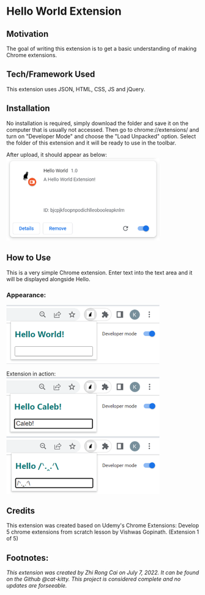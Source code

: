 # Hello World Extension

## Motivation
The goal of writing this extension is to get a basic understanding of making Chrome extensions.

## Tech/Framework Used
This extension uses JSON, HTML, CSS, JS and jQuery.

## Installation
No installation is required, simply download the folder and save it on the computer that is usually not accessed. Then go to chrome://extensions/ and turn on "Developer Mode" and choose the "Load Unpacked" option. Select the folder of this extension and it will be ready to use in the toolbar.

After upload, it should appear as below:<br/>
<img src="Hello World Extension.png" alt="Hello World Extension in Chrome Extension Developer" width="400"/>

## How to Use
This is a very simple Chrome extension. Enter text into the text area and it will be displayed alongside Hello.

### Appearance:
<img src="Extension Pin.png" alt="Hello World Extension Pin" width="400"/>

Extension in action: <br/>
<img src="Extension in Action 1.png" alt="Hello World Extension with Hello Caleb!" width="400">
<img src="Extension in Action 2.png" alt="Hello World Extension with Hello /ᐠ｡ꞈ｡ᐟ\" width="400">

## Credits
This extension was created based on Udemy's Chrome Extensions: Develop 5 chrome extensions from scratch lesson by Vishwas Gopinath. (Extension 1 of 5)

## Footnotes:
*This extension was created by Zhi Rong Cai on July 7, 2022. It can be found on the Github @cat-kitty. This project is considered complete and no updates are forseeable.*
